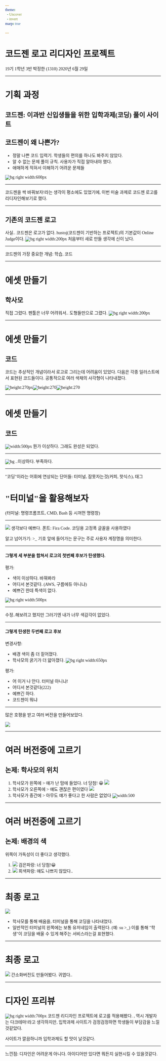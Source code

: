 ```yaml
---
theme:
  - Uncover
  - invert
marp: true

---
```

<style>
* {
  font-family: "본고딕 KR" !important;
}
section.comment {
  text-align: center;
  font-size: 35px;
  font-weight: 700;
}
section.last p {
  font-size: 22px;
}
</style>
# 코드젠 로고 리디자인 프로젝트
19기 1학년 3반 박정한 (1310)
2020년 6월 29일

---

# 기획 과정
## 코드젠: 이과반 신입생들을 위한 입학과제(코딩) 풀이 사이트
## 코드젠이 왜 나쁜가?
- 정말 나쁜 코드 입력기. 학생들의 편의를 하나도 봐주지 않았다.
- 알 수 없는 문제 풀이 규칙. 사용자가 직접 알아내야 했다.
- 애매하게 적혀서 이해하기 어려운 문제들


![bg right width:600px](https://i.imgur.com/YEILEwz.png)

---
<!-- _class: comment -->

코드젠을 싹 바꿔보자!라는 생각이 평소에도 있었기에,
이번 미술 과제로 코드젠 로고를 리디자인해보기로 했다.

---
## 기존의 코드젠 로고
사실.. 코드젠은 로고가 없다.
hustoj(코드젠이 기반하는 프로젝트)의 기본값이 Online Judge이다.
![bg right width:200px](https://i.imgur.com/PdzmF3Y.png)
처음부터 새로 만들 생각에 신이 났다.

---
<!-- _class: comment -->
코드젠의 가장 중요한 개념:
학습, 코드

---
# 에셋 만들기
## 학사모
직접 그렸다.
펜툴은 너무 어려워서..
도형들만으로 그렸다.
![bg right width:200px](https://i.imgur.com/b7SoZAy.png)

---
# 에셋 만들기
## 코드
코드는 추상적인 개념이라서 로고로 그리는데 어려움이 있었다.
다음은 각종 일러스트에서 표현된 코드들이다.
공통적으로 여러 색채의 사각형이 나타내졌다.

![height:270px](https://i.imgur.com/JdsuPXi.png)![height:270](https://imagescdn.gettyimagesbank.com/500/18/619/617/0/1067437182.jpg)![height:270](https://previews.123rf.com/images/magurok/magurok1707/magurok170700029/81709480-programming-coding-web-development-concepts-code-editor-window-with-interface-and-lines-of-code-mode.jpg)

---
# 에셋 만들기
## 코드

![width:500px](https://imgur.com/mKWddNl.png)
뭔가 이상하다. 그래도 완성은 되었다.

---
<!-- color: white -->
![bg](https://imgur.com/pSX9pO2.png)
..이상하다.
부족하다.

---
<!-- _class: comment -->
<!-- color: black -->
"코딩"이라는 어휘에 연상되는 단어들:
터미널, 잠못자는것(커피, 핫식스), 태그

# "터미널"을 활용해보자

(터미널: 명령프롬프트, CMD, Bash 등 시꺼먼 명령창)

---
![](https://imgur.com/YPLT5WT.png)
생각보다 예쁘다.
폰트: Fira Code. 코딩용 고정폭 글꼴을 사용하였다

알고 넘어가기:
\>_ 기호 앞에 들어가는 문구는 주로 사용자 계정명을 의미한다.

---
#### 그렇게 세 부분을 합쳐서 로고의 첫번째 후보가 탄생했다.

평가:
- 색이 이상하다. 바꿔봐라
- 어디서 본것같다. (AWS, 구름에듀 아니냐)
- 예쁘긴 한데 특색이 없다.

![bg right width:500px](https://imgur.com/SvufRBR.png)

---
<!-- _class: comment -->
수정..해보려고 했지만
그러기엔 내가 너무 색감각이 없었다.

---
#### 그렇게 탄생한 두번째 로고 후보

변경사항:
- 배경 색이 좀 더 짙어졌다.
- 학사모의 굵기가 더 얇아졌다.
![bg right width:650px](https://imgur.com/No73s84.png)

평가:
- 어 이거 나 안다. 터미널 아니냐!
- 어디서 본것같다(222)
- 예쁘긴 하다.
- 코드젠이 뭐냐

---
<!-- _class: comment -->
많은 호평을 받고 여러 버전을 만들어보았다.

![](https://imgur.com/6CXLc8P.png)

---
# 여러 버전중에 고르기
## 논제: 학사모의 위치
1. 학사모가 왼쪽에 > 얘가 난 맘에 들었다. 너 당첨! 😀
![](https://imgur.com/CHeFBO6.png)
2. 학사모가 오른쪽에 > 얘도 괜찮은 편이였다
![](https://imgur.com/4UPt9ku.png)
3. 학사모가 중간에 > 아무도 얘가 좋다고 한 사람은 없었다
![width:500](https://imgur.com/lTB4OLO.png)

---
# 여러 버전중에 고르기
## 논제: 배경의 색
위쪽이 가독성이 더 좋다고 생각했다.
1. ![](https://imgur.com/GdtslDC.png) 검은파랑: 너 당첨!😀
2. ![](https://imgur.com/gtH1FS7.png) 회색파랑: 얘도 나쁘지 않았다..

---

# 최종 로고
![](https://imgur.com/oeUTBKb.png)
- 학사모를 통해 배움을, 터미널을 통해 코딩을 나타내었다.
- 일반적인 터미널의 왼쪽에는 보통 유저네임이 출력된다. (예: su >_)
  이를 통해 "학생"이 코딩을 배울 수 있게 해주는 서비스라는걸 표현했다.

---
# 최종 로고
![](https://imgur.com/eYb9xa1.png)
간소화버전도 만들어봤다. 귀엽다..

---
<!-- _class: last -->
# 디자인 프리뷰
![bg right width:700px](https://imgur.com/vpKLeNi.png)
코드젠 리디자인 프로젝트에 로고를 적용해봤다.
,
역시 개발자는 다크테마!라고 생각하지만,
입학과제 사이트가 검정검정하면 학생들이 부담감을 느낄것같았다.

사이트가 깔끔하니까 입학과제도 할 맛이 날것같다.

---
<!-- _class: comment -->
느낀점:
디자인은 어려운게 아니다.
아이디어만 있다면 뭐든지 실현시킬 수 있을것같다.